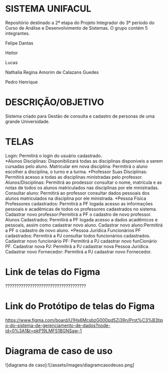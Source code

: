 # SISTEMA UNIFACUL
Repositório destinado a 2ª etapa do Projeto Integrador do 3º período do Curso de Análise e Desenvolvimento de Sistemas. O grupo contém 5 integrantes. 
<p> Felipe Dantas <br>
<p> Heitor <br>
<p> Lucas <br>
<p> Nathalia Regina Amorim de Calazans Guedes <br>
<p> Pedro Henrique <br>


# DESCRIÇÃO/OBJETIVO
Sistema criado para Gestão de consulta e cadastro de personas de uma grande Universidade.

# TELAS
<p> Login: Permitirá o login do usuário cadastrado. <br>
*Alunos
Disciplinas: Disponibilizará todas as disciplinas disponíveis a serem cursadas pelo aluno.
Matricular em nova disciplina: Permitirá o aluno escolher a disciplina, o turno e a turma.
*Professor
Suas Disciplinas: Permitirá acesso a todas as disciplinas ministradas pelo professor.
Alunos/Disciplinas: Permitirá ao prodessor consultar o nome, matrícula e as notas de todos os alunos matriculados nas disciplinas por ele ministradas.
Consultar aluno: Permitirá ao professor consultar dados pessoais dos alunos matriculados na disciplina por ele ministrada.
*Pessoa Física
Professores cadastrados: Permitirá a PF logada acesso as informações pessoais e acadêmicas de todos os professores cadastrados no sistema.
Cadastrar novo professor:Permitirá a PF o cadastro de novo professor.
Alunos Cadastrados: Permitirá a PF logada acesso a dados acadêmicos e pessoais, assim como cadastrar novo aluno.
Cadastrar novo aluno:Permitirá a PF o cadastro de novo aluno.
*Pessoa Jurídica
Funcionários PF cadastrados: Permitirá a PJ consultar todos funcionários cadastrados.
Cadastrar novo funcionário PF: Permitirá a PJ cadastrar novo funCionário PF.
Cadastrar nova PJ: Permitirá a PJ cadastrar nova Pessoa Jurídica.
Cadastrar novo Fornecedor: Permitirá a PJ cadastrar novo Fornecedor.

# Link de telas do Figma
????????????????????????????????????

# Link do Protótipo de telas do Figma
https://www.figma.com/board/U1Hs6McsbzG000pd5Zj39n/Prot%C3%B3tipo-do-sistema-de-gerenciamento-de-dados?node-id=0%3A1&t=pkP19LMFS1BGNSaw-1

# Diagrama de caso de uso
![diagrama de caso]:![/assets/images/diagramcasodeuso.png]








